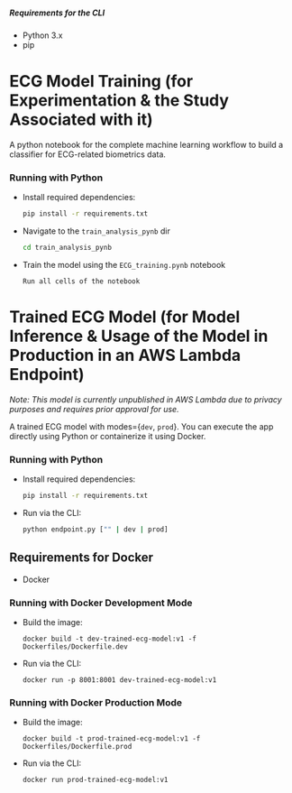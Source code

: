 ##### Requirements for the CLI

- Python 3.x
- pip

# ECG Model Training (for Experimentation & the Study Associated with it)

A python notebook for the complete machine learning workflow to build a classifier for ECG-related biometrics data.

### Running with Python
- Install required dependencies:
  ```bash
  pip install -r requirements.txt
  ```
- Navigate to the `train_analysis_pynb` dir
  ```bash
  cd train_analysis_pynb
  ```
- Train the model using the `ECG_training.pynb` notebook
  ```
  Run all cells of the notebook
  ```

# Trained ECG Model (for Model Inference & Usage of the Model in Production in an AWS Lambda Endpoint)
*Note: This model is currently unpublished in AWS Lambda due to privacy purposes and requires prior approval for use.*

A trained ECG model with modes={`dev`, `prod`}. You can execute the app directly using Python or containerize it using Docker.


### Running with Python

- Install required dependencies:
  ```bash
  pip install -r requirements.txt
  ```
- Run via the CLI:
  ```bash
  python endpoint.py ["" | dev | prod]
  ```

## Requirements for Docker

- Docker

### Running with Docker Development Mode

- Build the image:
  ```docker
  docker build -t dev-trained-ecg-model:v1 -f Dockerfiles/Dockerfile.dev
  ```
- Run via the CLI:
  ```docker
  docker run -p 8001:8001 dev-trained-ecg-model:v1
  ```

### Running with Docker Production Mode

- Build the image:
  ```docker
  docker build -t prod-trained-ecg-model:v1 -f Dockerfiles/Dockerfile.prod
  ```
- Run via the CLI:
  ```docker
  docker run prod-trained-ecg-model:v1
  ```
